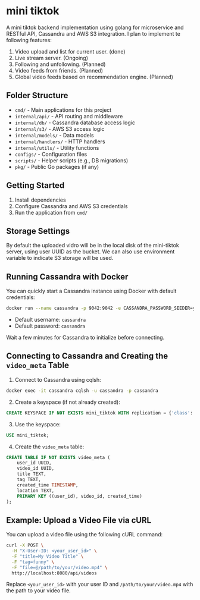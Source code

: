 # mini tiktok

A mini tiktok backend implementation using golang for microservice and RESTful API,  Cassandra and AWS S3 integration.
I plan to implement te following features:

1. Video upload and list for current user. (done)
2. Live stream server. (Ongoing)
3. Following and unfollowing. (Planned)
4. Video feeds from friends. (Planned)
5. Global video feeds based on recommendation engine. (Planned)

## Folder Structure

- `cmd/` - Main applications for this project
- `internal/api/` - API routing and middleware
- `internal/db/` - Cassandra database access logic
- `internal/s3/` - AWS S3 access logic
- `internal/models/` - Data models
- `internal/handlers/` - HTTP handlers
- `internal/utils/` - Utility functions
- `configs/` - Configuration files
- `scripts/` - Helper scripts (e.g., DB migrations)
- `pkg/` - Public Go packages (if any)

## Getting Started

1. Install dependencies
2. Configure Cassandra and AWS S3 credentials
3. Run the application from `cmd/`

## Storage Settings

By default the uploaded vidro will be in the local disk of the mini-tiktok server, using user UUID as the bucket.
We can also use environment variable to indicate S3 storage will be used.

## Running Cassandra with Docker

You can quickly start a Cassandra instance using Docker with default credentials:

```sh
docker run --name cassandra -p 9042:9042 -e CASSANDRA_PASSWORD_SEEDER=yes -e CASSANDRA_USER=cassandra -e CASSANDRA_PASSWORD=cassandra -d cassandra:latest
```

- Default username: `cassandra`
- Default password: `cassandra`

Wait a few minutes for Cassandra to initialize before connecting.

## Connecting to Cassandra and Creating the `video_meta` Table

1. Connect to Cassandra using cqlsh:

```sh
docker exec -it cassandra cqlsh -u cassandra -p cassandra
```

2. Create a keyspace (if not already created):

```sql
CREATE KEYSPACE IF NOT EXISTS mini_tiktok WITH replication = {'class': 'SimpleStrategy', 'replication_factor': 1};
```

3. Use the keyspace:

```sql
USE mini_tiktok;
```

4. Create the `video_meta` table:

```sql
CREATE TABLE IF NOT EXISTS video_meta (
    user_id UUID,
    video_id UUID,
    title TEXT,
    tag TEXT,
    created_time TIMESTAMP,
    location TEXT,
    PRIMARY KEY ((user_id), video_id, created_time)
);
```

## Example: Upload a Video File via cURL

You can upload a video file using the following cURL command:

```sh
curl -X POST \
  -H "X-User-ID: <your_user_id>" \
  -F "title=My Video Title" \
  -F "tag=funny" \
  -F "file=@/path/to/your/video.mp4" \
  http://localhost:8080/api/videos
```

Replace `<your_user_id>` with your user ID and `/path/to/your/video.mp4` with the path to your video file.
